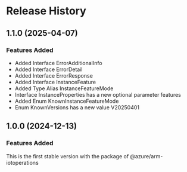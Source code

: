 # Release History
    
## 1.1.0 (2025-04-07)
    
### Features Added

  - Added Interface ErrorAdditionalInfo
  - Added Interface ErrorDetail
  - Added Interface ErrorResponse
  - Added Interface InstanceFeature
  - Added Type Alias InstanceFeatureMode
  - Interface InstanceProperties has a new optional parameter features
  - Added Enum KnownInstanceFeatureMode
  - Enum KnownVersions has a new value V20250401
    
    
## 1.0.0 (2024-12-13)

### Features Added

This is the first stable version with the package of @azure/arm-iotoperations
